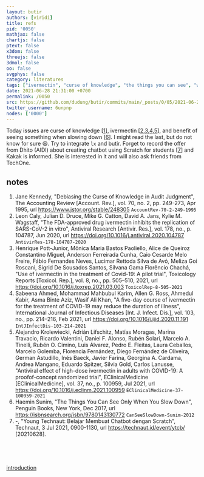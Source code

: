 ```yaml
---
layout: butir
authors: [viridi]
title: refs
pid: '0050'
mathjax: false
chartjs: false
ptext: false
x3dom: false
threejs: false
3dmol: false
oo: false
svgphys: false
category: literatures
tags: ["ivermectin", "curse of knowledge", "the things you can see", "when you slow down"]
date: 2021-06-28 21:31:00 +0700
permalink: /0050
src: https://github.com/dudung/butir/commits/main/_posts/0/05/2021-06-28-refs.md
twitter_username: 6unpnp
nodes: ['0000']
---
```

Today issues are curse of knowledge [[1](#r1)], ivermectin [[2](#r2),[3](#r3),[4](#r4),[5](#r5)], and benefit of seeing something when slowing down [[6](#r6)]. I might read the last, but do not know for sure :laughing:. Try to integrate `lx` and butir. Forget to record the offer from Dhito (AIDI) about creating chatbot using Scratch for students [[7](#r7)] and Kakak is informed. She is interested in it and will also ask friends from TechOne.


## notes
1. <a name=r1></a>Jane Kennedy, "Debiasing the Curse of Knowledge in Audit Judgment", The Accounting Review [Account. Rev.], vol. 70, no. 2, pp. 249-273, Apr 1995, url <https://www.jstor.org/stable/248305> `AccountRev-70-2-249-1995`
2. <a name=r2></a>Leon Caly, Julian D. Druce, Mike G. Catton, David A. Jans, Kylie M. Wagstaff, "The FDA-approved drug ivermectin inhibits the replication of SARS-CoV-2 in
vitro", Antiviral Research [Antivir. Res.], vol. 178, no., p. 104787, Jun 2020, url <https://doi.org/10.1016/j.antiviral.2020.104787> `AntivirRes-178-104787-2020`
3. <a name=r3></a>Henrique Pott-Junior, Mônica Maria Bastos Paoliello, Alice de Queiroz Constantino Miguel, Anderson Ferreirada Cunha, Caio Cesarde Melo Freire, Fábio Fernandes Neves, Lucimar Rettoda Silva de Avó, Meliza Goi Roscani, Sigrid De Sousados Santos, Silvana Gama Florêncio Chachá, "Use of ivermectin in the treatment of Covid-19: A pilot trial", Toxicology Reports [Toxicol. Rep.], vol. 8, no., pp. 505–510, 2021, url <https://doi.org/10.1016/j.toxrep.2021.03.003> `ToxicolRep-8-505-2021`
4. <a name=r4></a>Sabeena Ahmed, Mohammad Mahbubul Karim, Allen G. Ross, Ahmedul Kabir, Asma Binte Aziz, Wasif Ali Khan, "A five-day course of ivermectin for the treatment of COVID-19 may reduce the duration of illness", International Journal of Infectious Diseases [Int. J. Infect. Dis.], vol. 103, no., pp. 214–216, Feb 2021, url <https://doi.org/10.1016/j.ijid.2020.11.191>  `IntJInfectDis-103-214-2021`
5. <a name=r5></a>Alejandro Krolewiecki, Adrián Lifschitz, Matías Moragas, Marina Travacio, Ricardo Valentini, Daniel F. Alonso, Rubén Solari, Marcelo A. Tinelli, Rubén O. Cimino, Luis Álvarez, Pedro E. Fleitas, Laura Ceballos, Marcelo Golemba, Florencia Fernández, Diego Fernández de Oliveira, German Astudillo, Inés Baeck, Javier Farina, Georgina A. Cardama, Andrea Mangano, Eduardo Spitzer, Silvia Gold, Carlos Lanusse, "Antiviral effect of high-dose ivermectin in adults with COVID-19: A proofof-concept randomized trial", EClinicalMedicine [EClinicalMedicine], vol. 37, no., p. 100959, Jul 2021, url <https://doi.org/10.1016/j.eclinm.2021.100959> `EClinicalMedicine-37-100959-2021`
6. <a name=r6></a>Haemin Sunim, "The Things You Can See Only When You Slow Down", Penguin Books, New York, Dec 2017, url <https://isbnsearch.org/isbn/9780143130772> `CanSeeSlowDown-Sunim-2012`
7. <a name=r7></a>-, "Young Technaut: Belajar Membuat Chatbot dengan Scratch", Technaut, 3 Jul 2021, 0900-1130, url https://technaut.id/event/ytcb/ [20210628].


## &nbsp;
[introduction](0000)

